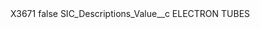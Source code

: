 <?xml version="1.0" encoding="UTF-8"?>
<CustomMetadata xmlns="http://soap.sforce.com/2006/04/metadata" xmlns:xsi="http://www.w3.org/2001/XMLSchema-instance" xmlns:xsd="http://www.w3.org/2001/XMLSchema">
    <label>X3671</label>
    <protected>false</protected>
    <values>
        <field>SIC_Descriptions_Value__c</field>
        <value xsi:type="xsd:string">ELECTRON TUBES</value>
    </values>
</CustomMetadata>
